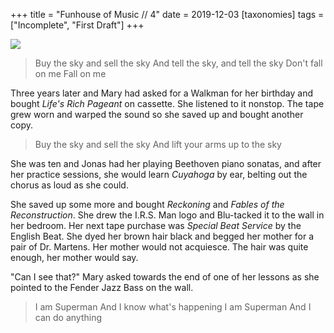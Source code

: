 +++
title = "Funhouse of Music // 4"
date = 2019-12-03
[taxonomies]
tags = ["Incomplete", "First Draft"]
+++

![](/funhouse/lifes-rich-pageant.jpg)

> Buy the sky and sell the sky
> And tell the sky, and tell the sky
> Don't fall on me
> Fall on me

Three years later and Mary had asked for a Walkman for her birthday and bought _Life's Rich Pageant_ on cassette. She listened to it nonstop. The tape grew worn and warped the sound so she saved up and bought another copy.

> Buy the sky and sell the sky
> And lift your arms up to the sky

She was ten and Jonas had her playing Beethoven piano sonatas, and after her practice sessions, she would learn _Cuyahoga_ by ear, belting out the chorus as loud as she could.

She saved up some more and bought _Reckoning_ and _Fables of the Reconstruction_. She drew the I.R.S. Man logo and Blu-tacked it to the wall in her bedroom. Her next tape purchase was _Special Beat Service_ by the English Beat. She dyed her brown hair black and begged her mother for a pair of Dr. Martens. Her mother would not acquiesce. The hair was quite enough, her mother would say.

"Can I see that?" Mary asked towards the end of one of her lessons as she pointed to the Fender Jazz Bass on the wall. 

> I am Superman
> And I know what's happening
> I am Superman
> And I can do anything
